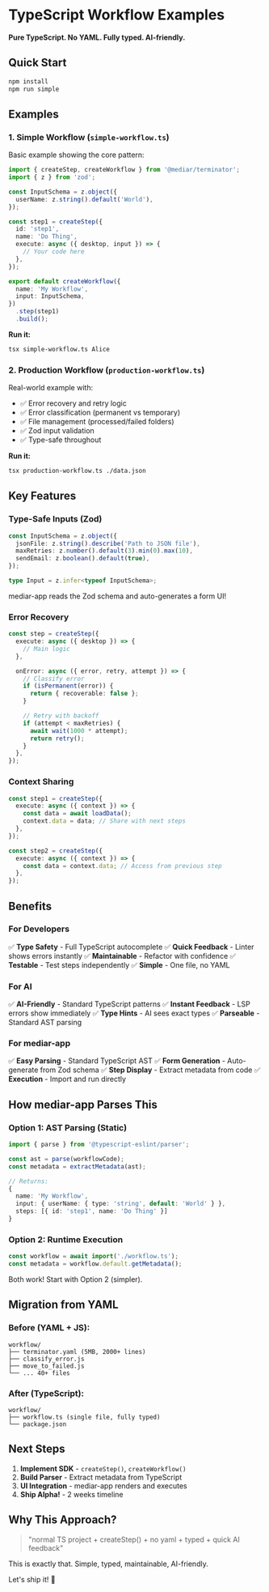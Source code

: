 # TypeScript Workflow Examples

**Pure TypeScript. No YAML. Fully typed. AI-friendly.**

## Quick Start

```bash
npm install
npm run simple
```

## Examples

### 1. Simple Workflow (`simple-workflow.ts`)

Basic example showing the core pattern:

```typescript
import { createStep, createWorkflow } from '@mediar/terminator';
import { z } from 'zod';

const InputSchema = z.object({
  userName: z.string().default('World'),
});

const step1 = createStep({
  id: 'step1',
  name: 'Do Thing',
  execute: async ({ desktop, input }) => {
    // Your code here
  },
});

export default createWorkflow({
  name: 'My Workflow',
  input: InputSchema,
})
  .step(step1)
  .build();
```

**Run it:**
```bash
tsx simple-workflow.ts Alice
```

### 2. Production Workflow (`production-workflow.ts`)

Real-world example with:
- ✅ Error recovery and retry logic
- ✅ Error classification (permanent vs temporary)
- ✅ File management (processed/failed folders)
- ✅ Zod input validation
- ✅ Type-safe throughout

**Run it:**
```bash
tsx production-workflow.ts ./data.json
```

## Key Features

### Type-Safe Inputs (Zod)

```typescript
const InputSchema = z.object({
  jsonFile: z.string().describe('Path to JSON file'),
  maxRetries: z.number().default(3).min(0).max(10),
  sendEmail: z.boolean().default(true),
});

type Input = z.infer<typeof InputSchema>;
```

mediar-app reads the Zod schema and auto-generates a form UI!

### Error Recovery

```typescript
const step = createStep({
  execute: async ({ desktop }) => {
    // Main logic
  },

  onError: async ({ error, retry, attempt }) => {
    // Classify error
    if (isPermanent(error)) {
      return { recoverable: false };
    }

    // Retry with backoff
    if (attempt < maxRetries) {
      await wait(1000 * attempt);
      return retry();
    }
  },
});
```

### Context Sharing

```typescript
const step1 = createStep({
  execute: async ({ context }) => {
    const data = await loadData();
    context.data = data; // Share with next steps
  },
});

const step2 = createStep({
  execute: async ({ context }) => {
    const data = context.data; // Access from previous step
  },
});
```

## Benefits

### For Developers

✅ **Type Safety** - Full TypeScript autocomplete
✅ **Quick Feedback** - Linter shows errors instantly
✅ **Maintainable** - Refactor with confidence
✅ **Testable** - Test steps independently
✅ **Simple** - One file, no YAML

### For AI

✅ **AI-Friendly** - Standard TypeScript patterns
✅ **Instant Feedback** - LSP errors show immediately
✅ **Type Hints** - AI sees exact types
✅ **Parseable** - Standard AST parsing

### For mediar-app

✅ **Easy Parsing** - Standard TypeScript AST
✅ **Form Generation** - Auto-generate from Zod schema
✅ **Step Display** - Extract metadata from code
✅ **Execution** - Import and run directly

## How mediar-app Parses This

### Option 1: AST Parsing (Static)

```typescript
import { parse } from '@typescript-eslint/parser';

const ast = parse(workflowCode);
const metadata = extractMetadata(ast);

// Returns:
{
  name: 'My Workflow',
  input: { userName: { type: 'string', default: 'World' } },
  steps: [{ id: 'step1', name: 'Do Thing' }]
}
```

### Option 2: Runtime Execution

```typescript
const workflow = await import('./workflow.ts');
const metadata = workflow.default.getMetadata();
```

Both work! Start with Option 2 (simpler).

## Migration from YAML

### Before (YAML + JS):
```
workflow/
├── terminator.yaml (5MB, 2000+ lines)
├── classify_error.js
├── move_to_failed.js
└── ... 40+ files
```

### After (TypeScript):
```
workflow/
├── workflow.ts (single file, fully typed)
└── package.json
```

## Next Steps

1. **Implement SDK** - `createStep()`, `createWorkflow()`
2. **Build Parser** - Extract metadata from TypeScript
3. **UI Integration** - mediar-app renders and executes
4. **Ship Alpha!** - 2 weeks timeline

## Why This Approach?

> "normal TS project + createStep() + no yaml + typed + quick AI feedback"

This is exactly that. Simple, typed, maintainable, AI-friendly.

Let's ship it! 🚀
